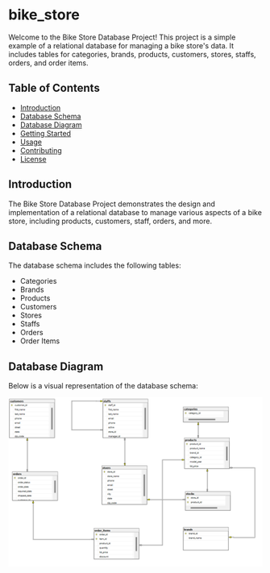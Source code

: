 # bike_store 
Welcome to the Bike Store Database Project! This project is a simple example of a relational database for managing a bike store's data. It includes tables for categories, brands, products, customers, stores, staffs, orders, and order items.

## Table of Contents
- [Introduction](#introduction)
- [Database Schema](#database-schema)
- [Database Diagram](#database-diagram)
- [Getting Started](#getting-started)
- [Usage](#usage)
- [Contributing](#contributing)
- [License](#license)

## Introduction

The Bike Store Database Project demonstrates the design and implementation of a relational database to manage various aspects of a bike store, including products, customers, staff, orders, and more.

## Database Schema

The database schema includes the following tables:
- Categories
- Brands
- Products
- Customers
- Stores
- Staffs
- Orders
- Order Items

## Database Diagram

Below is a visual representation of the database schema:

![Database Diagram](https://github.com/ahmedsamir9924/bike_store/blob/main/bike%20store/database%20diagram.png)


